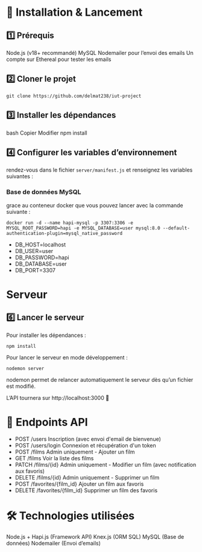 # 🚀 Installation & Lancement

## 1️⃣ Prérequis

Node.js (v18+ recommandé)
MySQL
Nodemailer pour l’envoi des emails
Un compte sur Ethereal pour tester les emails

## 2️⃣ Cloner le projet

    git clone https://github.com/delmat238/iut-project

## 3️⃣ Installer les dépendances

bash
Copier
Modifier
npm install

## 4️⃣ Configurer les variables d’environnement

rendez-vous dans le fichier `server/manifest.js` et renseignez les variables suivantes :

### Base de données MySQL

grace au conteneur docker que vous pouvez lancer avec la commande suivante :

    docker run -d --name hapi-mysql -p 3307:3306 -e MYSQL_ROOT_PASSWORD=hapi -e MYSQL_DATABASE=user mysql:8.0 --default-authentication-plugin=mysql_native_password

- DB_HOST=localhost
- DB_USER=user
- DB_PASSWORD=hapi
- DB_DATABASE=user
- DB_PORT=3307

# Serveur

## 6️⃣ Lancer le serveur

Pour installer les dépendances : 

    npm install

Pour lancer le serveur en mode développement : 

    nodemon server 

nodemon permet de relancer automatiquement le serveur dès qu’un fichier est modifié.

L’API tournera sur http://localhost:3000 🚀

# 📜  Endpoints API

- POST /users Inscription (avec envoi d'email de bienvenue)
- POST /users/login Connexion et récupération d'un token
- POST /films Admin uniquement - Ajouter un film
- GET /films Voir la liste des films
- PATCH /films/{id} Admin uniquement - Modifier un film (avec notification aux favoris)
- DELETE /films/{id} Admin uniquement - Supprimer un film
- POST /favorites/{film_id} Ajouter un film aux favoris
- DELETE /favorites/{film_id} Supprimer un film des favoris


# 🛠 Technologies utilisées
Node.js + Hapi.js (Framework API)
Knex.js (ORM SQL)
MySQL (Base de données)
Nodemailer (Envoi d’emails)
